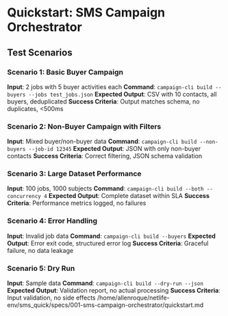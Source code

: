 # Quickstart: SMS Campaign Orchestrator

## Test Scenarios

### Scenario 1: Basic Buyer Campaign
**Input**: 2 jobs with 5 buyer activities each
**Command**: `campaign-cli build --buyers --jobs test_jobs.json`
**Expected Output**: CSV with 10 contacts, all buyers, deduplicated
**Success Criteria**: Output matches schema, no duplicates, <500ms

### Scenario 2: Non-Buyer Campaign with Filters
**Input**: Mixed buyer/non-buyer data
**Command**: `campaign-cli build --non-buyers --job-id 12345`
**Expected Output**: JSON with only non-buyer contacts
**Success Criteria**: Correct filtering, JSON schema validation

### Scenario 3: Large Dataset Performance
**Input**: 100 jobs, 1000 subjects
**Command**: `campaign-cli build --both --concurrency 4`
**Expected Output**: Complete dataset within SLA
**Success Criteria**: Performance metrics logged, no failures

### Scenario 4: Error Handling
**Input**: Invalid job data
**Command**: `campaign-cli build --buyers`
**Expected Output**: Error exit code, structured error log
**Success Criteria**: Graceful failure, no data leakage

### Scenario 5: Dry Run
**Input**: Sample data
**Command**: `campaign-cli build --dry-run --json`
**Expected Output**: Validation report, no actual processing
**Success Criteria**: Input validation, no side effects</content>
<parameter name="filePath">/home/allenroque/netlife-env/sms_quick/specs/001-sms-campaign-orchestrator/quickstart.md